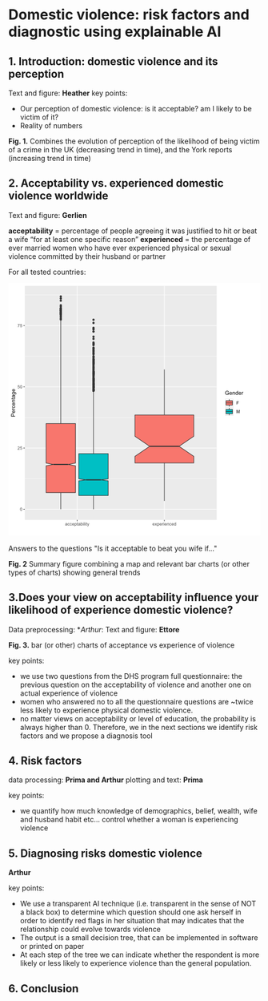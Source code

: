 # Domestic violence: risk factors and diagnostic using explainable AI

## 1. Introduction: domestic violence and its perception

Text and figure: **Heather**
key points:

- Our perception of domestic violence: is it acceptable? am I likely to be victim of it?
- Reality of numbers

**Fig. 1.** Combines the  evolution of perception of the likelihood of being victim of a crime in the UK (decreasing trend in time), and the York reports (increasing trend in time)

## 2. Acceptability vs. experienced domestic violence worldwide

Text and figure: **Gerlien**

**acceptability** = percentage of people agreeing it was justified to hit or beat a wife “for at least one specific reason”
**experienced** = the percentage of ever married women who have ever experienced physical or sexual violence committed by their husband or partner

For all tested countries:

![alt text](./Figures/Boxplot_acceptability_vs_experienced_vs_gender.png)

Answers to the questions "Is it acceptable to beat you wife if..."

**Fig. 2** Summary figure combining a map and relevant bar charts (or other types of charts) showing general trends

## 3.Does your view on acceptability influence your likelihood of experience domestic violence?

Data preprocessing: **Arthur*:
Text and figure: **Ettore**

**Fig. 3.** bar (or other) charts of acceptance vs experience of violence

key points:

- we use two questions from the DHS program full questionnaire: the previous question on the acceptability of violence and another one on actual experience of violence
- women who answered no to all the questionnaire questions are ~twice less likely to experience physical domestic violence.
- no matter views on acceptability or level of education, the probability is always higher than 0. Therefore, we in the next sections we identify risk factors and we propose a diagnosis tool

## 4. Risk factors
data processing: **Prima and Arthur**
plotting and text: **Prima**

key points: 
- we quantify how much knowledge of demographics, belief, wealth, wife and husband habit etc... control whether a woman is experiencing violence

## 5. Diagnosing risks domestic violence
**Arthur**

key points: 

- We use a transparent AI technique (i.e. transparent in the sense of NOT a black box) to determine which question should one ask herself in order to identify red flags in her situation that may indicates that the relationship could evolve towards violence
- The output is a small decision tree, that can be implemented in software or printed on paper
- At each step of the tree we can indicate whether the respondent is more likely or less likely to experience violence than the general population.

## 6. Conclusion
